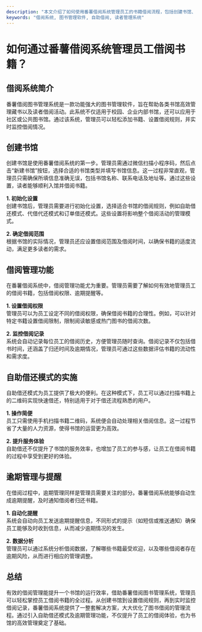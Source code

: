 ```yaml
---
description: "本文介绍了如何使用番薯借阅系统管理员工的书籍借阅流程，包括创建书馆、设置借阅规则及管理借阅记录的具体步骤。"
keywords: "借阅系统, 图书管理软件, 自助借阅, 读者管理系统"
---
```

# 如何通过番薯借阅系统管理员工借阅书籍？

## 借阅系统简介

番薯借阅图书管理系统是一款功能强大的图书管理软件，旨在帮助各类书馆高效管理藏书以及读者借阅活动。此系统不仅适用于校园、企业内部书馆，还可以应用于社区或公共图书馆。通过该系统，管理员可以轻松添加书籍、设置借阅规则，并实时监控借阅情况。

## 创建书馆

创建书馆是使用番薯借阅系统的第一步。管理员需通过微信扫描小程序码，然后点击“新建书馆”按钮，选择合适的书馆类型并填写书馆信息。这一过程非常直观，管理员只需确保所填信息准确无误，包括书馆名称、联系电话及地址等。通过这些设置，读者能够顺利入馆并借阅书籍。

**1. 初始化设置**  
创建书馆后，管理员需要进行初始化设置，选择适合书馆的借阅规则，例如自助借还模式、代借代还模式和订单借还模式。这些设置将影响整个借阅活动的管理模式。

**2. 确定借阅范围**  
根据书馆的实际情况，管理员还应设置借阅范围及借阅时间，以确保书籍的适度流动，满足更多读者的需求。

## 借阅管理功能

在番薯借阅系统中，借阅管理功能尤为重要。管理员需要了解如何有效地管理员工的借阅书籍，包括借阅权限、逾期提醒等。

**1. 设置借阅权限**  
管理员可以为员工设定不同的借阅权限，确保借阅书籍的合理性。例如，可以针对特定书籍设置借阅限制，限制阅读敏感或热门图书的借阅次数。

**2. 监控借阅记录**  
系统会自动记录每位员工的借阅历史，方便管理员随时查询。借阅记录不仅包括借书时间，还涵盖了归还时间及逾期情况，管理员可通过这些数据评估书籍的流动性和需求度。

## 自助借还模式的实施

自助借还模式为员工提供了极大的便利。在这种模式下，员工可以通过扫描书籍上的二维码实现快速借还，特别适用于对于借还流程熟悉的用户。

**1. 操作简便**  
员工只需使用手机扫描书籍二维码，系统便会自动处理相关借阅信息。这一过程节省了大量的人力资源，使得书馆的运营更为高效。

**2. 提升服务体验**  
自助借还不仅提升了书馆的服务效率，也增加了员工的参与感，让员工在借阅书籍的过程中享受到更好的体验。

## 逾期管理与提醒

在借阅过程中，逾期管理同样是管理员需要关注的部分。番薯借阅系统能够自动生成逾期提醒，及时通知借阅者归还书籍。

**1. 自动化提醒**  
系统会自动向员工发送逾期提醒信息，不同形式的提示（如短信或推送通知）确保员工能够及时收到信息，从而减少逾期情况的发生。

**2. 数据分析**  
管理员可以通过系统分析借阅数据，了解哪些书籍最受欢迎，以及哪些借阅者存在逾期风险，从而进行相应的管理调整。

## 总结

有效的借阅管理能提升一个书馆的运行效率，借助番薯借阅图书管理系统，管理员可以轻松掌控员工借阅书籍的全过程。从创建书馆到设置借阅规则，再到实时监控借阅记录，番薯借阅系统提供了一整套解决方案，大大优化了图书借阅的管理流程。通过引入自助借还模式及逾期管理功能，不仅提升了员工的借阅体验，也为书馆的高效管理奠定了基础。
